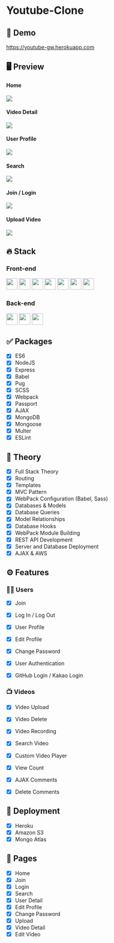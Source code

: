 # Youtube-Clone

## 🔗 Demo
https://youtube-gw.herokuapp.com

## 🖥 Preview
#### Home
<img src="/preview/preview1.png">   

#### Video Detail
<img src="/preview/preview2.png">

#### User Profile
<img src="/preview/preview3.png">

#### Search
<img src="/preview/preview4.png">

#### Join / Login
<img src="/preview/preview5.png">

#### Upload Video
<img src="/preview/preview6.png">

## 🔥 Stack
### Front-end
<img height="30" src="https://img.shields.io/badge/HTML5-E34F26?style=for-the-badge&logo=HTML5&logoColor=white" /> <img height="30" src="https://img.shields.io/badge/CSS3-1572B6?style=for-the-badge&logo=CSS3&logoColor=white"/> 
<img height="30" src="https://img.shields.io/badge/Javascript-black?style=for-the-badge&logo=Javascript&logoColor=F7DF1E"/>
<img height="30" src="https://img.shields.io/badge/Pug-A86454?style=for-the-badge&logo=Pug&logoColor=white"/>
<img height="30" src="https://img.shields.io/badge/Babel-F9DC3E?style=for-the-badge&logo=Babel&logoColor=black"/>
<img height="30" src="https://img.shields.io/badge/Sass-CC6699?style=for-the-badge&logo=Sass&logoColor=white"/>
<img height="30" src="https://img.shields.io/badge/Webpack-blue?style=for-the-badge&logo=Webpack&logoColor=white"/>

### Back-end
<img height="30" src="https://img.shields.io/badge/Node.js-339933?style=for-the-badge&logo=Node.js&logoColor=white"/> <img height="30" src="https://img.shields.io/badge/Express-000000?style=for-the-badge&logo=Express&logoColor=white"/>
<img height="30" src="https://img.shields.io/badge/Mongodb-47A248?style=for-the-badge&logo=Mongodb&logoColor=white"/>

## ✅ Packages
- [x] ES6
- [x] NodeJS
- [x] Express
- [x] Babel
- [x] Pug
- [x] SCSS
- [x] Webpack
- [x] Passport
- [x] AJAX
- [x] MongoDB
- [x] Mongoose
- [x] Multer
- [x] ESLint

## 📖 Theory
- [x] Full Stack Theory
- [x] Routing
- [x] Templates
- [x] MVC Pattern
- [x] WebPack Configuration (Babel, Sass)
- [x] Databases & Models
- [x] Database Queries
- [x] Model Relationships
- [x] Database Hooks
- [x] WebPack Module Building
- [x] REST API Development
- [x] Server and Database Deployment
- [x] AJAX & AWS

## ⚙ Features
### 🙎‍♂️ Users
- [x] Join
- [x] Log In / Log Out
- [x] User Profile
- [x] Edit Profile
- [x] Change Password
- [x] User Authentication
- [x] GitHub Login / Kakao Login


### 📺 Videos
- [x] Video Upload
- [x] Video Delete
- [x] Video Recording
- [x] Search Video
- [x] Custom Video Player
- [x] View Count
- [x] AJAX Comments
- [x] Delete Comments


## 🚀 Deployment
- [x] Heroku
- [x] Amazon S3
- [x] Mongo Atlas

## 📑 Pages
- [x] Home
- [x] Join
- [x] Login
- [x] Search
- [x] User Detail
- [x] Edit Profile
- [x] Change Password
- [x] Upload
- [x] Video Detail
- [x] Edit Video
